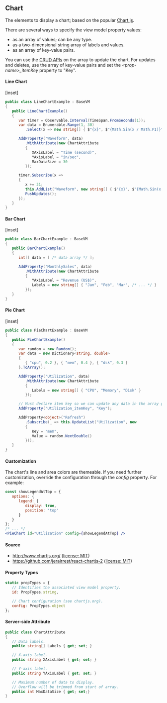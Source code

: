 ﻿## Chart

The elements to display a chart; based on the popular [Chart.js](https://www.chartjs.org/). 

There are several ways to specify the view model property values:
- as an array of values; can be any type.
- as a two-dimensional string array of labels and values.
- as an array of key-value pairs.

You can use the [CRUD APIs](http://dotnetify.net/react/crud) on the array to update the chart.  For updates and deletes, use the array of key-value pairs and set the _&lt;prop-name&gt;&#95;itemKey_ property to "Key".

#### Line Chart

[inset]

```csharp
public class LineChartExample : BaseVM
{
   public LineChartExample()
   {
      var timer = Observable.Interval(TimeSpan.FromSeconds(1));
      var data = Enumerable.Range(1, 30)
         .Select(x => new string[] { $"{x}", $"{Math.Sin(x / Math.PI)}" }).ToArray();

      AddProperty("Waveform", data)
         .WithAttribute(new ChartAttribute 
         { 
            XAxisLabel = "Time (second)", 
            YAxisLabel = "in/sec", 
            MaxDataSize = 30 
         });

      timer.Subscribe(x => 
      {
         x += 31;
         this.AddList("Waveform", new string[] { $"{x}", $"{Math.Sin(x / Math.PI)}" });
         PushUpdates();
      });
   }
}
```

#### Bar Chart

[inset]

```csharp
public class BarChartExample : BaseVM
{
   public BarChartExample()
   {
      int[] data = [ /* data array */ ];

      AddProperty("MonthlySales", data)
         .WithAttribute(new ChartAttribute 
         { 
            YAxisLabel = "Revenue (US$)",
            Labels = new string[] { "Jan", "Feb", "Mar", /* ... */ } 
         });
   }
}
```

#### Pie Chart

[inset]

```csharp
public class PieChartExample : BaseVM
{
   public PieChartExample()
   {
      var random = new Random();
      var data = new Dictionary<string, double>
      {
         { "cpu", 0.2 }, { "mem", 0.4 }, { "dsk", 0.3 }
      }.ToArray();

      AddProperty("Utilization", data)
         .WithAttribute(new ChartAttribute
         {
            Labels = new string[] { "CPU", "Memory", "Disk" }
         });

      // Must declare item key so we can update any data in the array given a key.
      AddProperty("Utilization_itemKey", "Key");

      AddProperty<object>("Refresh")
         .Subscribe(_ => this.UpdateList("Utilization", new 
         { 
            Key = "mem", 
            Value = random.NextDouble() 
         }));
   }
}
```

#### Customization

The chart's line and area colors are themeable.  If you need further customization, override the configuration through the _config_ property.  For example:

```jsx
const showLegendAtTop = {
   options: {
      legend: {
         display: true,
         position: 'top'
      }
   }
};
/* ... */
<PieChart id="Utilization" config={showLegendAtTop} />
```

#### Source

- http://www.chartjs.org/ ([license: MIT](http://www.chartjs.org/docs/latest/notes/license.html))
- https://github.com/jerairrest/react-chartjs-2 ([license: MIT](https://github.com/jerairrest/react-chartjs-2/blob/master/LICENSE.md))

#### Property Types

```jsx
static propTypes = {
   // Identifies the associated view model property.
   id: PropTypes.string,

   // Chart configuration (see chartjs.org).
   config: PropTypes.object
};
```

#### Server-side Attribute

```csharp
public class ChartAttribute
{
   // Data labels.
   public string[] Labels { get; set; }

   // X-axis label.
   public string XAxisLabel { get; set; }

   // Y-axis label.
   public string YAxisLabel { get; set; }

   // Maximum number of data to display. 
   // Overflow will be trimmed from start of array.
   public int MaxDataSize { get; set;}
}
```